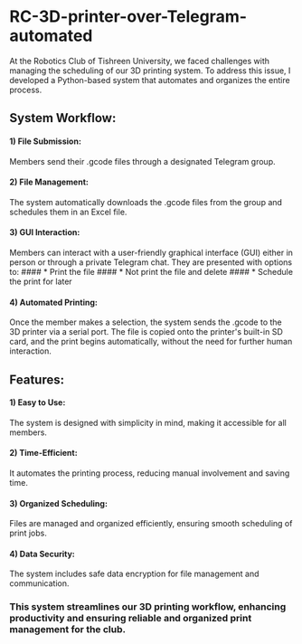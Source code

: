 # RC-3D-printer-over-Telegram-automated
At the Robotics Club of Tishreen University, we faced challenges with managing the scheduling of our 3D printing system. To address this issue, I developed a Python-based system that automates and organizes the entire process.

## System Workflow:
#### 1) File Submission:
   Members send their .gcode files through a designated Telegram group.
#### 2) File Management:
   The system automatically downloads the .gcode files from the group and schedules them in an Excel file.
#### 3) GUI Interaction:
   Members can interact with a user-friendly graphical interface (GUI) either in person or through a private Telegram chat. They are presented with options to:
    #### * Print the file
    #### * Not print the file and delete
    #### * Schedule the print for later
#### 4) Automated Printing:
   Once the member makes a selection, the system sends the .gcode to the 3D printer via a serial port. The file is copied onto the printer's built-in SD card, and the print begins automatically, without the need for further human interaction.
## Features:
#### 1) Easy to Use:
   The system is designed with simplicity in mind, making it accessible for all members.
#### 2) Time-Efficient:
   It automates the printing process, reducing manual involvement and saving time.
#### 3) Organized Scheduling:
   Files are managed and organized efficiently, ensuring smooth scheduling of print jobs.
#### 4) Data Security:
   The system includes safe data encryption for file management and communication.
### This system streamlines our 3D printing workflow, enhancing productivity and ensuring reliable and organized print management for the club.
